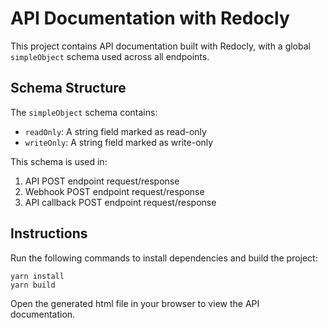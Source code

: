 # API Documentation with Redocly

This project contains API documentation built with Redocly, with a global `simpleObject` schema used across all endpoints.

## Schema Structure

The `simpleObject` schema contains:
- `readOnly`: A string field marked as read-only
- `writeOnly`: A string field marked as write-only

This schema is used in:
1. API POST endpoint request/response
2. Webhook POST endpoint request/response  
3. API callback POST endpoint request/response

## Instructions

Run the following commands to install dependencies and build the project:
```
yarn install
yarn build
```

Open the generated html file in your browser to view the API documentation.